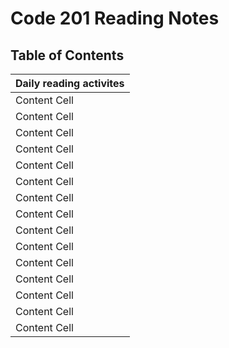 # Code 201 Reading Notes

## Table of Contents
| Daily reading activites  | 
| ------------- |
| Content Cell  | 
| Content Cell  |
| Content Cell  |
| Content Cell  |
| Content Cell  |
| Content Cell  |
| Content Cell  |
| Content Cell  |
| Content Cell  |
| Content Cell  |
| Content Cell  |
| Content Cell  |
| Content Cell  |
| Content Cell  |
| Content Cell  |
